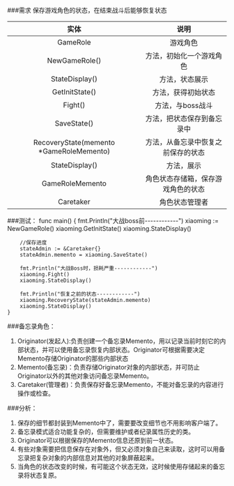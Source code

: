 ###需求
保存游戏角色的状态，在结束战斗后能够恢复状态

实体 | 说明
:---: | :---:
GameRole | 游戏角色
NewGameRole() | 方法，初始化一个游戏角色
StateDisplay() | 方法，状态展示
GetInitState() | 方法，获得初始状态
Fight() | 方法，与boss战斗
SaveState() | 方法，把状态保存到备忘录中
RecoveryState(memento *GameRoleMemento) | 方法，从备忘录中恢复之前保存的状态
StateDisplay() | 方法，展示
GameRoleMemento | 角色状态存储箱，保存游戏角色的状态
Caretaker | 角色状态管理者


###测试：
    func main()  {
        fmt.Println("大战boss前------------")
        xiaoming := NewGameRole()
        xiaoming.GetInitState()
        xiaoming.StateDisplay()
    
        //保存进度
        stateAdmin := &Caretaker{}
        stateAdmin.memento = xiaoming.SaveState()
    
        fmt.Println("大战Boss时，损耗严重------------")
        xiaoming.Fight()
        xiaoming.StateDisplay()
    
        fmt.Println("恢复之前的状态------------")
        xiaoming.RecoveryState(stateAdmin.memento)
        xiaoming.StateDisplay()
    }

###备忘录角色：
1. Originator(发起人):负责创建一个备忘录Memento，用以记录当前时刻它的内部状态，并可以使用备忘录恢复内部状态。Originator可根据需要决定Memento存储Originator的那些内部状态
2. Memento(备忘录)：负责存储Originator对象的内部状态，并可防止Originator以外的其他对象访问备忘录Memento。
3. Caretaker(管理者)：负责保存好备忘录Memento，不能对备忘录的内容进行操作或检查。

###分析：
1. 保存的细节都封装到Memento中了，需要要改变细节也不用影响客户端了。
2. 备忘录模式适合功能复杂的，但需要维护或者纪录属性历史的类。
3. Originator可以根据保存的Memento信息还原到前一状态。
4. 有些对象需要把信息保存在对象外，但又必须对象自己来读取，这时可以用备忘录把复杂对象的内部信息对其他的对象屏蔽起来。
5. 当角色的状态改变的时候，有可能这个状态无效，这时候使用存储起来的备忘录将状态复原。

